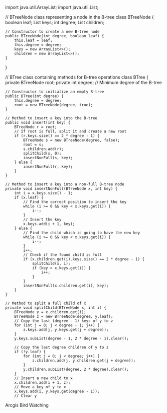 import java.util.ArrayList;
import java.util.List;

// BTreeNode class representing a node in the B-tree
class BTreeNode {
    boolean leaf;
    List<Integer> keys;
    int degree;
    List<BTreeNode> children;

    // Constructor to create a new B-tree node
    public BTreeNode(int degree, boolean leaf) {
        this.leaf = leaf;
        this.degree = degree;
        keys = new ArrayList<>();
        children = new ArrayList<>();
    }
}

// BTree class containing methods for B-tree operations
class BTree {
    private BTreeNode root;
    private int degree; // Minimum degree of the B-tree

    // Constructor to initialize an empty B-tree
    public BTree(int degree) {
        this.degree = degree;
        root = new BTreeNode(degree, true);
    }

    // Method to insert a key into the B-tree
    public void insert(int key) {
        BTreeNode r = root;
        // If root is full, split it and create a new root
        if (r.keys.size() == 2 * degree - 1) {
            BTreeNode s = new BTreeNode(degree, false);
            root = s;
            s.children.add(r);
            splitChild(s, 0);
            insertNonFull(s, key);
        } else {
            insertNonFull(r, key);
        }
    }

    // Method to insert a key into a non-full B-tree node
    private void insertNonFull(BTreeNode x, int key) {
        int i = x.keys.size() - 1;
        if (x.leaf) {
            // Find the correct position to insert the key
            while (i >= 0 && key < x.keys.get(i)) {
                i--;
            }
            // Insert the key
            x.keys.add(i + 1, key);
        } else {
            // Find the child which is going to have the new key
            while (i >= 0 && key < x.keys.get(i)) {
                i--;
            }
            i++;
            // Check if the found child is full
            if (x.children.get(i).keys.size() == 2 * degree - 1) {
                splitChild(x, i);
                if (key > x.keys.get(i)) {
                    i++;
                }
            }
            insertNonFull(x.children.get(i), key);
        }
    }

    // Method to split a full child of x
    private void splitChild(BTreeNode x, int i) {
        BTreeNode y = x.children.get(i);
        BTreeNode z = new BTreeNode(degree, y.leaf);
        // Copy the last (degree - 1) keys of y to z
        for (int j = 0; j < degree - 1; j++) {
            z.keys.add(j, y.keys.get(j + degree));
        }
        y.keys.subList(degree - 1, 2 * degree - 1).clear();

        // Copy the last degree children of y to z
        if (!y.leaf) {
            for (int j = 0; j < degree; j++) {
                z.children.add(j, y.children.get(j + degree));
            }
            y.children.subList(degree, 2 * degree).clear();
        }
        // Insert a new child to x
        x.children.add(i + 1, z);
        // Move a key of y to x
        x.keys.add(i, y.keys.get(degree - 1));
        // Clear y
       
 Arcgis Bird Watching
